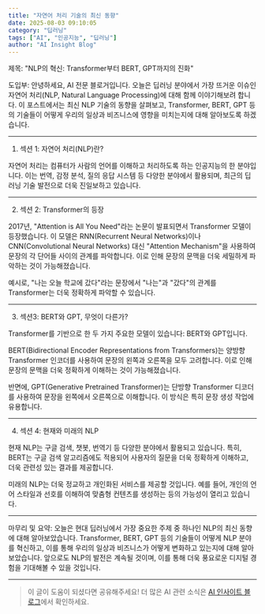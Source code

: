 ```yaml
---
title: "자연어 처리 기술의 최신 동향"
date: 2025-08-03 09:10:05
category: "딥러닝"
tags: ["AI", "인공지능", "딥러닝"]
author: "AI Insight Blog"
---
```


제목: "NLP의 혁신: Transformer부터 BERT, GPT까지의 진화"

도입부: 
안녕하세요, AI 전문 블로거입니다. 오늘은 딥러닝 분야에서 가장 뜨거운 이슈인 자연어 처리(NLP, Natural Language Processing)에 대해 함께 이야기해보려 합니다. 이 포스트에서는 최신 NLP 기술의 동향을 살펴보고, Transformer, BERT, GPT 등의 기술들이 어떻게 우리의 일상과 비즈니스에 영향을 미치는지에 대해 알아보도록 하겠습니다.

---

1. 섹션 1: 자연어 처리(NLP)란?

자연어 처리는 컴퓨터가 사람의 언어를 이해하고 처리하도록 하는 인공지능의 한 분야입니다. 이는 번역, 감정 분석, 질의 응답 시스템 등 다양한 분야에서 활용되며, 최근의 딥러닝 기술 발전으로 더욱 진일보하고 있습니다.

---

2. 섹션 2: Transformer의 등장

2017년, "Attention is All You Need"라는 논문이 발표되면서 Transformer 모델이 등장했습니다. 이 모델은 RNN(Recurrent Neural Networks)이나 CNN(Convolutional Neural Networks) 대신 "Attention Mechanism"을 사용하여 문장의 각 단어들 사이의 관계를 파악합니다. 이로 인해 문장의 문맥을 더욱 세밀하게 파악하는 것이 가능해졌습니다.

예시로, "나는 오늘 학교에 갔다"라는 문장에서 "나는"과 "갔다"의 관계를 Transformer는 더욱 정확하게 파악할 수 있습니다.

---

3. 섹션3: BERT와 GPT, 무엇이 다른가?

Transformer를 기반으로 한 두 가지 주요한 모델이 있습니다: BERT와 GPT입니다. 

BERT(Bidirectional Encoder Representations from Transformers)는 양방향 Transformer 인코더를 사용하여 문장의 왼쪽과 오른쪽을 모두 고려합니다. 이로 인해 문장의 문맥을 더욱 정확하게 이해하는 것이 가능해졌습니다. 

반면에, GPT(Generative Pretrained Transformer)는 단방향 Transformer 디코더를 사용하여 문장을 왼쪽에서 오른쪽으로 이해합니다. 이 방식은 특히 문장 생성 작업에 유용합니다.

---

4. 섹션 4: 현재와 미래의 NLP

현재 NLP는 구글 검색, 챗봇, 번역기 등 다양한 분야에서 활용되고 있습니다. 특히, BERT는 구글 검색 알고리즘에도 적용되어 사용자의 질문을 더욱 정확하게 이해하고, 더욱 관련성 있는 결과를 제공합니다.

미래의 NLP는 더욱 정교하고 개인화된 서비스를 제공할 것입니다. 예를 들어, 개인의 언어 스타일과 선호를 이해하여 맞춤형 컨텐츠를 생성하는 등의 가능성이 열리고 있습니다.

---

마무리 및 요약:
오늘은 현대 딥러닝에서 가장 중요한 주제 중 하나인 NLP의 최신 동향에 대해 알아보았습니다. Transformer, BERT, GPT 등의 기술들이 어떻게 NLP 분야를 혁신하고, 이를 통해 우리의 일상과 비즈니스가 어떻게 변화하고 있는지에 대해 알아보았습니다. 앞으로도 NLP의 발전은 계속될 것이며, 이를 통해 더욱 풍요로운 디지털 경험을 기대해볼 수 있을 것입니다.

---

> 이 글이 도움이 되셨다면 공유해주세요! 
> 더 많은 AI 관련 소식은 [AI 인사이트 블로그](https://tonyhwang1004.github.io/ai-insight-blog)에서 확인하세요.
